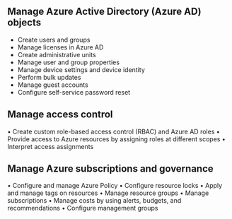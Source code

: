 ## Manage Azure Active Directory (Azure AD) objects
- Create users and groups
- Manage licenses in Azure AD
- Create administrative units
- Manage user and group properties
- Manage device settings and device identity
- Perform bulk updates
- Manage guest accounts
- Configure self-service password reset

## Manage access control
• Create custom role-based access control (RBAC) and Azure AD roles
• Provide access to Azure resources by assigning roles at different scopes
• Interpret access assignments

## Manage Azure subscriptions and governance
• Configure and manage Azure Policy
• Configure resource locks
• Apply and manage tags on resources
• Manage resource groups
• Manage subscriptions
• Manage costs by using alerts, budgets, and recommendations
• Configure management groups